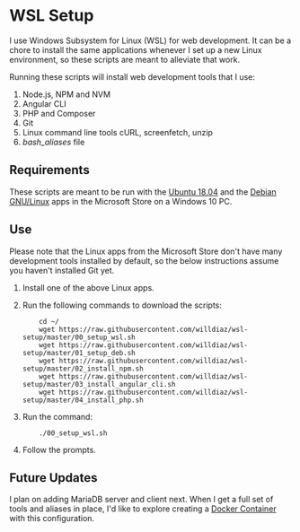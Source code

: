 # WSL Setup

I use Windows Subsystem for Linux (WSL) for web development. It can be a chore to install the same applications whenever I set up a new Linux environment, so these scripts are meant to alleviate that work.

Running these scripts will install web development tools that I use:

1. Node.js, NPM and NVM
1. Angular CLI
1. PHP and Composer
1. Git
1. Linux command line tools cURL, screenfetch, unzip
1. *bash_aliases* file

## Requirements

These scripts are meant to be run with the [Ubuntu 18.04](https://www.microsoft.com/store/productId/9N9TNGVNDL3Q) and the [Debian GNU/Linux](https://www.microsoft.com/store/productId/9MSVKQC78PK6) apps in the Microsoft Store on a Windows 10 PC.

## Use

Please note that the Linux apps from the Microsoft Store don't have many development tools installed by default, so the below instructions assume you haven't installed Git yet.

1. Install one of the above Linux apps.

1. Run the following commands to download the scripts:

    ```
        cd ~/
        wget https://raw.githubusercontent.com/willdiaz/wsl-setup/master/00_setup_wsl.sh
        wget https://raw.githubusercontent.com/willdiaz/wsl-setup/master/01_setup_deb.sh
        wget https://raw.githubusercontent.com/willdiaz/wsl-setup/master/02_install_npm.sh
        wget https://raw.githubusercontent.com/willdiaz/wsl-setup/master/03_install_angular_cli.sh
        wget https://raw.githubusercontent.com/willdiaz/wsl-setup/master/04_install_php.sh
    ```

1. Run the command:

    ```
        ./00_setup_wsl.sh
    ```

1. Follow the prompts.

## Future Updates

I plan on adding MariaDB server and client next. When I get a full set of tools and aliases in place, I'd like to explore creating a [Docker Container](https://www.docker.com/resources/what-container) with this configuration.